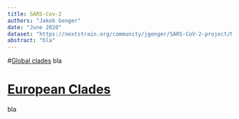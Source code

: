 ```yaml
---
title: SARS-Cov-2
authors: "Jakob Genger"
date: "June 2020"
dataset: "https://nextstrain.org/community/jgenger/SARS-CoV-2-project/NextstrainAustriav19newclades"
abstract: "bla"
---
```



#[Global clades](https://nextstrain.org/community/jgenger/SARS-CoV-2-project/NextstrainAustriav19newclades?c=clade_membership&r=region)
bla

# [European Clades](https://nextstrain.org/community/jgenger/SARS-CoV-2-project/NextstrainAustriav19newclades?c=clade_membership&f_region=Europe)
bla

